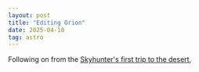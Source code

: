 ```yaml
---
layout: post
title: "Editing Orion"
date: 2025-04-10
tag: astro
---
```


Following on from the [Skyhunter's first trip to the desert](/2025-02-28-gettingAcquainted/), 
